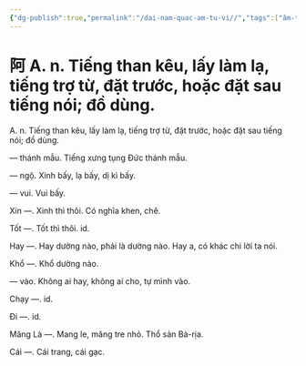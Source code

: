 ```yaml
---
{"dg-publish":true,"permalink":"/dai-nam-quac-am-tu-vi//","tags":["âm-tự-vị"],"created":"2025-08-16T13:57:12.083+07:00"}
---
```


# 阿 A. n. Tiếng than kêu, lấy làm lạ, tiếng trợ từ, đặt trước, hoặc đặt sau tiếng nói; đồ dùng.

A. n. Tiếng than kêu, lấy làm lạ, tiếng trợ từ, đặt trước, hoặc đặt sau tiếng nói; đồ dùng.


— thánh mẫu. Tiếng xưng tụng Đức thánh mẫu.

― ngộ. Xinh bấy, lạ bấy, dị kì bấy.

― vui. Vui bấy.

Xin ―. Xinh thì thôi. Có nghĩa khen, chê.

Tốt ―. Tốt thì thôi. id.

Hay ―. Hay dường nào, phải là dường nào. Hay a, có khác chi lời ta nói.

Khổ ―. Khổ dường nào.

― vào. Không ai hay, không ai cho, tự mình vào.

Chạy ―. id.

Đi ―. id.

Măng Là ―. Mang le, măng tre nhỏ. Thổ sản Bà-rịa.

Cái ―. Cái trang, cái gạc.